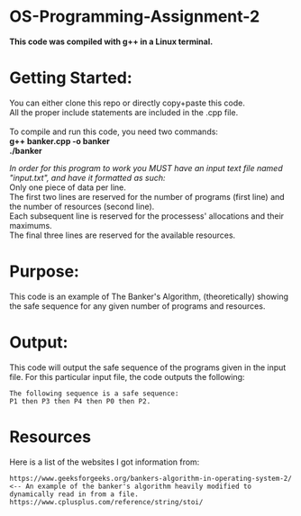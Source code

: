# OS-Programming-Assignment-2
**This code was compiled with g++ in a Linux terminal.**
# Getting Started:
You can either clone this repo or directly copy+paste this code.\
All the proper include statements are included in the .cpp file.\
 \
To compile and run this code, you need two commands:\
**g++ banker.cpp -o banker**\
**./banker**

*In order for this program to work you MUST have an input text file named "input.txt", and have it formatted as such:*\
Only one piece of data per line.\
The first two lines are reserved for the number of programs (first line) and the number of resources (second line).\
Each subsequent line is reserved for the processess' allocations and their maximums.\
The final three lines are reserved for the available resources.
# Purpose:
This code is an example of The Banker's Algorithm, (theoretically) showing the safe sequence for any given number of programs and resources.
# Output:
This code will output the safe sequence of the programs given in the input file.
For this particular input file, the code outputs the following:
```
The following sequence is a safe sequence:
P1 then P3 then P4 then P0 then P2.
```
# Resources
Here is a list of the websites I got information from:
```
https://www.geeksforgeeks.org/bankers-algorithm-in-operating-system-2/  <-- An example of the banker's algorithm heavily modified to dynamically read in from a file.
https://www.cplusplus.com/reference/string/stoi/
```
